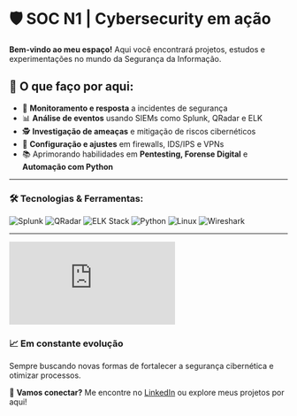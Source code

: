 # 🛡️ SOC N1 | Cybersecurity em ação  

**Bem-vindo ao meu espaço!** Aqui você encontrará projetos, estudos e experimentações no mundo da Segurança da Informação.  

## 🚧 O que faço por aqui:  
- 🔎 **Monitoramento e resposta** a incidentes de segurança  
- 📊 **Análise de eventos** usando SIEMs como Splunk, QRadar e ELK  
- 🕵️ **Investigação de ameaças** e mitigação de riscos cibernéticos  
- 🔧 **Configuração e ajustes** em firewalls, IDS/IPS e VPNs  
- 📚 Aprimorando habilidades em **Pentesting, Forense Digital** e **Automação com Python**  

---

### 🛠️ Tecnologias & Ferramentas:  
![Splunk](https://img.shields.io/badge/SIEM-Splunk-009639?style=flat&logo=splunk&logoColor=white)
![QRadar](https://img.shields.io/badge/SIEM-QRadar-blue?style=flat)
![ELK Stack](https://img.shields.io/badge/Stack-ELK-005571?style=flat&logo=elastic-stack&logoColor=white)
![Python](https://img.shields.io/badge/Code-Python-3776AB?style=flat&logo=python&logoColor=white)
![Linux](https://img.shields.io/badge/OS-Linux-FCC624?style=flat&logo=linux&logoColor=black)
![Wireshark](https://img.shields.io/badge/Tools-Wireshark-1679A7?style=flat&logo=wireshark&logoColor=white)

---

<iframe src="https://tryhackme.com/api/v2/badges/public-profile?userPublicId=2358181" style='border:none;'></iframe>


### 📈 Em constante evolução  
Sempre buscando novas formas de fortalecer a segurança cibernética e otimizar processos.  

📩 **Vamos conectar?** Me encontre no [LinkedIn](https://www.linkedin.com/in/jackson-amatti-a0503130a/) ou explore meus projetos por aqui!  

